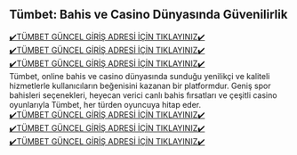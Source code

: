 <h2>Tümbet: Bahis ve Casino Dünyasında Güvenilirlik</h2>
<a href="https://wwwtumbet705.com" rel="nofollow">✔️TÜMBET GÜNCEL GİRİŞ ADRESİ İÇİN TIKLAYINIZ✔️</a><br>
<a href="https://wwwtumbet705.com" rel="nofollow">✔️TÜMBET GÜNCEL GİRİŞ ADRESİ İÇİN TIKLAYINIZ✔️</a><br>
<a href="https://wwwtumbet705.com" rel="nofollow">✔️TÜMBET GÜNCEL GİRİŞ ADRESİ İÇİN TIKLAYINIZ✔️</a><br>
Tümbet, online bahis ve casino dünyasında sunduğu yenilikçi ve kaliteli hizmetlerle kullanıcıların beğenisini kazanan bir platformdur. Geniş spor bahisleri seçenekleri, heyecan verici canlı bahis fırsatları ve çeşitli casino oyunlarıyla Tümbet, her türden oyuncuya hitap eder.<br>
<a href="https://wwwtumbet705.com" rel="nofollow">✔️TÜMBET GÜNCEL GİRİŞ ADRESİ İÇİN TIKLAYINIZ✔️</a><br>
<a href="https://wwwtumbet705.com" rel="nofollow">✔️TÜMBET GÜNCEL GİRİŞ ADRESİ İÇİN TIKLAYINIZ✔️</a><br>
<a href="https://wwwtumbet705.com" rel="nofollow">✔️TÜMBET GÜNCEL GİRİŞ ADRESİ İÇİN TIKLAYINIZ✔️</a><br>
